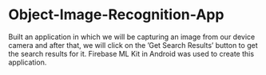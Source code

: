 # Object-Image-Recognition-App

Built an application in which we will be capturing an image from our device camera and after that, we will click on the ’Get Search Results’ button to get the search results for it. Firebase ML Kit in Android was used to create this application.
